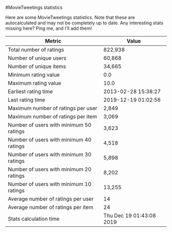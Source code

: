 #MovieTweetings statistics

Here are some MovieTweetings statistics. Note that these are autocalculated and may not be completely up to date. Any interesting stats missing here? Ping me, and I'll add them!

Metric | Value
--- | ---
Total number of ratings                 | 822,938
Number of unique users                  | 60,868
Number of unique items                  | 34,665
Minimum rating value                    | 0.0
Maximum rating value                    | 10.0
Earliest rating time                    | 2013-02-28 15:38:27
Last rating time                        | 2019-12-19 01:02:56
Maximum number of ratings per user      | 2,849
Maximum number of ratings per item      | 3,069
Number of users with minimum 50 ratings | 3,623
Number of users with minimum 40 ratings | 4,518
Number of users with minimum 30 ratings | 5,898
Number of users with minimum 20 ratings | 8,202
Number of users with minimum 10 ratings | 13,255
Average number of ratings per user      | 14
Average number of ratings per item      | 24
Stats calculation time                  | Thu Dec 19 01:43:08 2019

